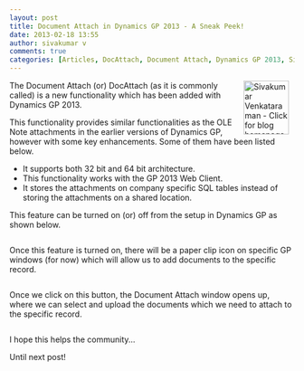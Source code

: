 ```yaml
---
layout: post
title: Document Attach in Dynamics GP 2013 - A Sneak Peek!
date: 2013-02-18 13:55
author: sivakumar v
comments: true
categories: [Articles, DocAttach, Document Attach, Dynamics GP 2013, Sivakumar Venkataraman, Uncategorized, Whats New]
---
```

<p style="text-align: left;"><a title="Sivakumar Venkataraman - Click for blog homepage"><img src="https://microsofttpd.github.io/assets/0871.sivav.jpg" alt="Sivakumar Venkataraman - Click for blog homepage" width="80" height="95" align="right" border="0" hspace="10" /></a>The Document Attach (or) DocAttach (as it is commonly called) is a new functionality which has been added with Dynamics GP 2013.</p>
<p>This functionality provides similar functionalities as the OLE Note attachments in the earlier versions of Dynamics GP, however with some key enhancements. Some of them have been listed below.</p>
<ul>
<li>It supports both 32 bit and 64 bit architecture.</li>
<li>This functionality works with the GP 2013 Web Client.</li>
<li>It stores the attachments on company specific SQL tables instead of storing the attachments on a shared location.</li>
</ul>
<p>This feature can be turned on (or) off from the setup in Dynamics GP as shown below.</p>
<p><a href="https://msdnshared.blob.core.windows.net/media/TNBlogsFS/prod.evol.blogs.technet.com/CommunityServer.Blogs.Components.WeblogFiles/00/00/00/95/09/5430.2013-02-19_032206.png" original-url="http://blogs.technet.com/cfs-file.ashx/__key/communityserver-blogs-components-weblogfiles/00-00-00-95-09/5430.2013_02_19_032206.png"><img src="https://msdnshared.blob.core.windows.net/media/TNBlogsFS/prod.evol.blogs.technet.com/CommunityServer.Blogs.Components.WeblogFiles/00/00/00/95/09/5430.2013-02-19_032206.png" original-url="http://blogs.technet.com/resized-image.ashx/__size/550x0/__key/communityserver-blogs-components-weblogfiles/00-00-00-95-09/5430.2013_02_19_032206.png" alt="" border="0" /></a></p>
<p>Once this feature is turned on, there will be a paper clip icon on specific GP windows (for now) which will allow us to add documents to the specific record.</p>
<p><a href="https://msdnshared.blob.core.windows.net/media/TNBlogsFS/prod.evol.blogs.technet.com/CommunityServer.Blogs.Components.WeblogFiles/00/00/00/95/09/6560.2013-02-19_032234.png" original-url="http://blogs.technet.com/cfs-file.ashx/__key/communityserver-blogs-components-weblogfiles/00-00-00-95-09/6560.2013_02_19_032234.png"><img src="https://msdnshared.blob.core.windows.net/media/TNBlogsFS/prod.evol.blogs.technet.com/CommunityServer.Blogs.Components.WeblogFiles/00/00/00/95/09/6560.2013-02-19_032234.png" original-url="http://blogs.technet.com/resized-image.ashx/__size/550x0/__key/communityserver-blogs-components-weblogfiles/00-00-00-95-09/6560.2013_02_19_032234.png" alt="" border="0" /></a></p>
<p>Once we click on this button, the Document Attach window opens up, where we can select and upload the documents which we need to attach to the specific record.</p>
<p><a href="https://msdnshared.blob.core.windows.net/media/TNBlogsFS/prod.evol.blogs.technet.com/CommunityServer.Blogs.Components.WeblogFiles/00/00/00/95/09/4628.2013-02-19_032344.png" original-url="http://blogs.technet.com/cfs-file.ashx/__key/communityserver-blogs-components-weblogfiles/00-00-00-95-09/4628.2013_02_19_032344.png"><img src="https://msdnshared.blob.core.windows.net/media/TNBlogsFS/prod.evol.blogs.technet.com/CommunityServer.Blogs.Components.WeblogFiles/00/00/00/95/09/4628.2013-02-19_032344.png" original-url="http://blogs.technet.com/resized-image.ashx/__size/550x0/__key/communityserver-blogs-components-weblogfiles/00-00-00-95-09/4628.2013_02_19_032344.png" alt="" border="0" /></a></p>
<p>I hope this helps the community...</p>
<p>Until next post!</p>
